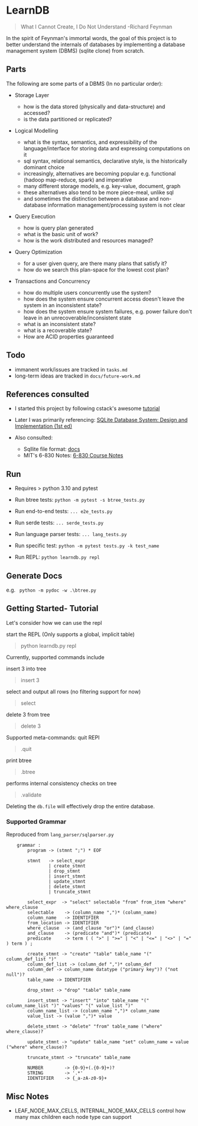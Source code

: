 # LearnDB

> What I Cannot Create, I Do Not Understand -Richard Feynman

In the spirit of Feynman's immortal words, the goal of this project is to better understand the internals of databases by
implementing a database management system (DBMS) (sqlite clone) from scratch.

## Parts

The following are some parts of a DBMS (In no particular order):

- Storage Layer
  - how is the data stored (physically and data-structure) and accessed?
  - is the data partitioned or replicated?

- Logical Modelling
  - what is the syntax, semantics, and expressibility of the language/interface for storing data and expressing computations on it
  - sql syntax, relational semantics, declarative style, is the historically dominant choice
  - increasingly, alternatives are becoming popular e.g. functional (hadoop map-reduce, spark) and imperative
  - many different storage models, e.g. key-value, document, graph
  - these alternatives also tend to be more piece-meal, unlike sql
  - and sometimes the distinction between a database and non-database information management/processing system is not clear

- Query Execution
  - how is query plan generated
  - what is the basic unit of work?
  - how is the work distributed and resources managed?

- Query Optimization
  - for a user given query, are there many plans that satisfy it?
  - how do we search this plan-space for the lowest cost plan?

- Transactions and Concurrency
  - how do multiple users concurrently use the system?
  - how does the system ensure concurrent access doesn't leave the system in an inconsistent state?
  - how does the system ensure system failures, e.g. power failure don't leave in an unrecoverable/inconsistent state
  - what is an inconsistent state?
  - what is a recoverable state?
  - How are ACID properties guaranteed


## Todo
- immanent work/issues are tracked in `tasks.md`
- long-term ideas are tracked in `docs/future-work.md`

## References consulted

- I started this project by following cstack's awesome [tutorial](https://cstack.github.io/db_tutorial/)

- Later I was primarily referencing: [SQLite Database System: Design and Implementation (1st ed)](https://books.google.com/books?id=9Z6IQQnX1JEC&source=gbs_similarbooks)

- Also consulted:
    - Sqllite file format: [docs](https://www.sqlite.org/fileformat2.html) 
    - MIT's 6-830 Notes: [6-830 Course Notes](https://ocw.mit.edu/courses/electrical-engineering-and-computer-science/6-830-database-systems-fall-2010)

## Run

- Requires > python 3.10 and pytest

- Run btree tests:
`python -m pytest -s btree_tests.py`

- Run end-to-end tests:
`... e2e_tests.py`

- Run serde tests:
`... serde_tests.py`

- Run language parser tests:
`... lang_tests.py`

- Run specific test:
`python -m pytest tests.py -k test_name`

- Run REPL: `python learndb.py repl`

## Generate Docs

e.g. ` python -m pydoc -w .\btree.py`

## Getting Started- Tutorial

Let's consider how we can use the repl

start the REPL (Only supports a global, implicit table)

> python learndb.py repl

Currently, supported commands include

insert 3 into tree

>  insert 3

select and output all rows (no filtering support for now)

> select

delete 3 from tree
> delete 3

Supported meta-commands:
quit REPl
> .quit

print btree
> .btree

performs internal consistency checks on tree
> .validate

Deleting the `db.file` will effectively drop the entire database.

### Supported Grammar

Reproduced from `lang_parser/sqlparser.py`

```
    grammar :
        program -> (stmnt ";") * EOF

        stmnt   -> select_expr
                | create_stmnt
                | drop_stmnt
                | insert_stmnt
                | update_stmnt
                | delete_stmnt
                | truncate_stmnt

        select_expr  -> "select" selectable "from" from_item "where" where_clause
        selectable    -> (column_name ",")* (column_name)
        column_name   -> IDENTIFIER
        from_location -> IDENTIFIER
        where_clause  -> (and_clause "or")* (and_clause)
        and_clause    -> (predicate "and")* (predicate)
        predicate     -> term ( ( ">" | ">=" | "<" | "<=" | "<>" | "=" ) term ) ;

        create_stmnt -> "create" "table" table_name "(" column_def_list ")"
        column_def_list -> (column_def ",")* column_def
        column_def -> column_name datatype ("primary key")? ("not null")?
        table_name -> IDENTIFIER

        drop_stmnt -> "drop" "table" table_name

        insert_stmnt -> "insert" "into" table_name "(" column_name_list ")" "values" "(" value_list ")"
        column_name_list -> (column_name ",")* column_name
        value_list -> (value ",")* value

        delete_stmnt -> "delete" "from" table_name ("where" where_clause)?

        update_stmnt -> "update" table_name "set" column_name = value ("where" where_clause)?

        truncate_stmnt -> "truncate" table_name

        NUMBER        -> {0-9}+(.{0-9}+)?
        STRING        -> '.*'
        IDENTIFIER    -> {_a-zA-z0-9}+

```

## Misc Notes
- LEAF_NODE_MAX_CELLS, INTERNAL_NODE_MAX_CELLS control how many max children each node type can support

